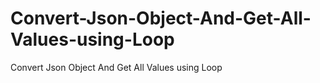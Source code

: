 # Convert-Json-Object-And-Get-All-Values-using-Loop
Convert Json Object And Get All Values using Loop
